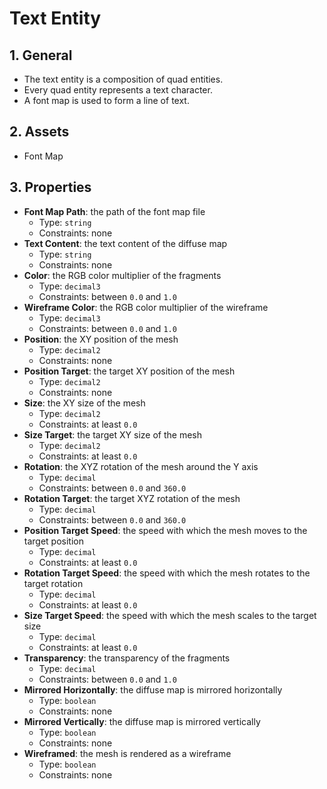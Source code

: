# Text Entity

## 1. General

- The text entity is a composition of quad entities.
- Every quad entity represents a text character.
- A font map is used to form a line of text.

## 2. Assets

- Font Map

## 3. Properties

- **Font Map Path**: the path of the font map file
  - Type: `string`
  - Constraints: none
- **Text Content**: the text content of the diffuse map
  - Type: `string`
  - Constraints: none
- **Color**: the RGB color multiplier of the fragments
  - Type: `decimal3`
  - Constraints: between `0.0` and `1.0`
- **Wireframe Color**: the RGB color multiplier of the wireframe
  - Type: `decimal3`
  - Constraints: between `0.0` and `1.0`
- **Position**: the XY position of the mesh
  - Type: `decimal2`
  - Constraints: none
- **Position Target**: the target XY position of the mesh
  - Type: `decimal2`
  - Constraints: none
- **Size**: the XY size of the mesh
  - Type: `decimal2`
  - Constraints: at least `0.0`
- **Size Target**: the target XY size of the mesh
  - Type: `decimal2`
  - Constraints: at least `0.0`
- **Rotation**: the XYZ rotation of the mesh around the Y axis
  - Type: `decimal`
  - Constraints: between `0.0` and `360.0`
- **Rotation Target**: the target XYZ rotation of the mesh
  - Type: `decimal`
  - Constraints: between `0.0` and `360.0`
- **Position Target Speed**: the speed with which the mesh moves to the target position
  - Type: `decimal`
  - Constraints: at least `0.0`
- **Rotation Target Speed**: the speed with which the mesh rotates to the target rotation
  - Type: `decimal`
  - Constraints: at least `0.0`
- **Size Target Speed**: the speed with which the mesh scales to the target size
  - Type: `decimal`
  - Constraints: at least `0.0`
- **Transparency**: the transparency of the fragments
  - Type: `decimal`
  - Constraints: between `0.0` and `1.0`
- **Mirrored Horizontally**: the diffuse map is mirrored horizontally
  - Type: `boolean`
  - Constraints: none
- **Mirrored Vertically**: the diffuse map is mirrored vertically
  - Type: `boolean`
  - Constraints: none
- **Wireframed**: the mesh is rendered as a wireframe
  - Type: `boolean`
  - Constraints: none
